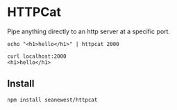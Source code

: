 # HTTPCat

Pipe anything directly to an http server at a specific port.

```
echo "<h1>hello</h1>" | httpcat 2000
```

```
curl localhost:2000
<h1>hello</h1>
```

## Install

```
npm install seanewest/httpcat
```
